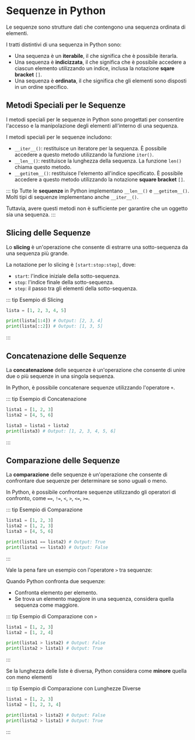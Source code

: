 # Sequenze in Python

Le sequenze sono strutture dati che contengono una sequenza ordinata di elementi.

I tratti distintivi di una sequenza in Python sono:

- Una sequenza è un **iterabile**, il che significa che è possibile iterarla.
- Una sequenza è **indicizzata**, il che significa che è possibile accedere a ciascun elemento utilizzando un indice, inclusa la notazione **sqare bracket** `[]`.
- Una sequenza è **ordinata**, il che significa che gli elementi sono disposti in un ordine specifico.

## Metodi Speciali per le Sequenze

I metodi speciali per le sequenze in Python sono progettati per consentire l'accesso e la manipolazione degli elementi all'interno di una sequenza.

I metodi speciali per le sequenze includono:

- `__iter__()`: restituisce un iteratore per la sequenza. È possibile accedere a questo metodo utilizzando la funzione `iter()`.
- `__len__()`: restituisce la lunghezza della sequenza. La funzione `len()` chiama questo metodo.
- `__getitem__()`: restituisce l'elemento all'indice specificato. È possibile accedere a questo metodo utilizzando la notazione **square bracket** `[]`.

::: tip
Tutte le **sequenze** in Python implementano `__len__()` e `__getitem__()`. Molti tipi di sequenze implementano anche `__iter__()`.

Tuttavia, avere questi metodi non è sufficiente per garantire che un oggetto sia una sequenza.
:::

## Slicing delle Sequenze

Lo **slicing** è un'operazione che consente di estrarre una sotto-sequenza da una sequenza più grande.

La notazione per lo slicing è `[start:stop:step]`, dove:

- `start`: l'indice iniziale della sotto-sequenza.
- `stop`: l'indice finale della sotto-sequenza.
- `step`: il passo tra gli elementi della sotto-sequenza.

::: tip Esempio di Slicing
``` python
lista = [1, 2, 3, 4, 5]

print(lista[1:4]) # Output: [2, 3, 4]
print(lista[::2]) # Output: [1, 3, 5]
```
:::

## Concatenazione delle Sequenze

La **concatenazione** delle sequenze è un'operazione che consente di unire due o più sequenze in una singola sequenza.

In Python, è possibile concatenare sequenze utilizzando l'operatore `+`.

::: tip Esempio di Concatenazione
``` python
lista1 = [1, 2, 3]
lista2 = [4, 5, 6]

lista3 = lista1 + lista2
print(lista3) # Output: [1, 2, 3, 4, 5, 6]
```
:::

## Comparazione delle Sequenze

La **comparazione** delle sequenze è un'operazione che consente di confrontare due sequenze per determinare se sono uguali o meno.

In Python, è possibile confrontare sequenze utilizzando gli operatori di confronto, come `==`, `!=`, `<`, `>`, `<=`, `>=`.

::: tip Esempio di Comparazione
``` python
lista1 = [1, 2, 3]
lista2 = [1, 2, 3]
lista3 = [4, 5, 6]

print(lista1 == lista2) # Output: True
print(lista1 == lista3) # Output: False
```
:::

Vale la pena fare un esempio con l'operatore `>` tra sequenze:

Quando Python confronta due sequenze:

- Confronta elemento per elemento.
- Se trova un elemento maggiore in una sequenza, considera quella sequenza come maggiore.

::: tip Esempio di Comparazione con `>`
``` python
lista1 = [1, 2, 3]
lista2 = [1, 2, 4]

print(lista1 > lista2) # Output: False
print(lista2 > lista1) # Output: True
```
:::

Se la lunghezza delle liste è diversa, Python considera come **minore** quella con meno elementi

::: tip Esempio di Comparazione con Lunghezze Diverse
``` python
lista1 = [1, 2, 3]
lista2 = [1, 2, 3, 4]

print(lista1 > lista2) # Output: False
print(lista2 > lista1) # Output: True
```
:::